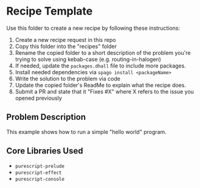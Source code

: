 # Recipe Template

Use this folder to create a new recipe by following these instructions:
1. Create a new recipe request in this repo
2. Copy this folder into the "recipes" folder
3. Rename the copied folder to a short description of the problem you're trying to solve using kebab-case (e.g. routing-in-halogen)
4. If needed, update the `packages.dhall` file to include more packages.
5. Install needed dependencies via `spago install <packageName>`
6. Write the solution to the problem via code
7. Update the copied folder's ReadMe to explain what the recipe does.
8. Submit a PR and state that it "Fixes #X" where X refers to the issue you opened previously

## Problem Description

This example shows how to run a simple "hello world" program.

## Core Libraries Used

- `purescript-prelude`
- `purescript-effect`
- `purescript-console`
